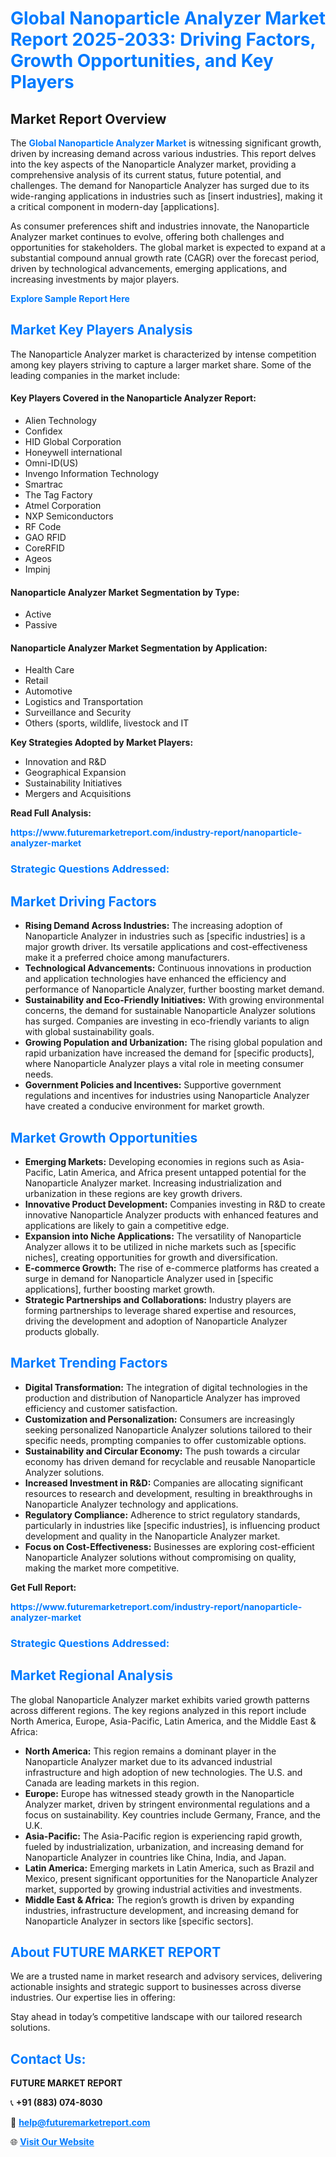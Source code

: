 <h1 style="color: #007BFF;">Global Nanoparticle Analyzer Market Report 2025-2033: Driving Factors, Growth Opportunities, and Key Players</h1>

<section id="overview">
<h2>Market Report Overview</h2>
<p>The <a href="https://www.futuremarketreport.com/industry-report/nanoparticle-analyzer-market" style="color: #007BFF; text-decoration: none;"><strong>Global Nanoparticle Analyzer Market</strong></a> is witnessing significant growth, driven by increasing demand across various industries. This report delves into the key aspects of the Nanoparticle Analyzer market, providing a comprehensive analysis of its current status, future potential, and challenges. The demand for Nanoparticle Analyzer has surged due to its wide-ranging applications in industries such as [insert industries], making it a critical component in modern-day [applications].</p>
<p>As consumer preferences shift and industries innovate, the Nanoparticle Analyzer market continues to evolve, offering both challenges and opportunities for stakeholders. The global market is expected to expand at a substantial compound annual growth rate (CAGR) over the forecast period, driven by technological advancements, emerging applications, and increasing investments by major players.</p>
</section>

<section id="overview">
<p><a href="https://www.futuremarketreport.com/request-sample/reportId=32291" style="color: #007BFF; text-decoration: none;"><strong>Explore Sample Report Here</strong></a></p>
</section>

<section id="key-players">
<h2 style="color: #007BFF;">Market Key Players Analysis</h2>
<p>The Nanoparticle Analyzer market is characterized by intense competition among key players striving to capture a larger market share. Some of the leading companies in the market include:</p>
<h4>Key Players Covered in the Nanoparticle Analyzer Report:</h4>
<ul><li>Alien Technology</li><li>Confidex</li><li>HID Global Corporation</li><li>Honeywell international</li><li>Omni-ID(US)</li><li>Invengo Information Technology</li><li>Smartrac</li><li>The Tag Factory</li><li>Atmel Corporation</li><li>NXP Semiconductors</li><li>RF Code</li><li>GAO RFID</li><li>CoreRFID</li><li>Ageos</li><li>Impinj</li></ul>
<h4>Nanoparticle Analyzer Market Segmentation by Type:</h4>
<ul><li>Active</li><li>Passive</li></ul>

<h4>Nanoparticle Analyzer Market Segmentation by Application:</h4>
<ul><li>Health Care</li><li>Retail</li><li>Automotive</li><li>Logistics and Transportation</li><li>Surveillance and Security</li><li>Others (sports, wildlife, livestock and IT</li></ul>
<p><strong>Key Strategies Adopted by Market Players:</strong></p>
<ul>
<li>Innovation and R&D</li>
<li>Geographical Expansion</li>
<li>Sustainability Initiatives</li>
<li>Mergers and Acquisitions</li>
</ul>
</section>

<section>
<p><strong>Read Full Analysis: </strong></p><a href="https://www.futuremarketreport.com/industry-report/nanoparticle-analyzer-market" style="color: #007BFF; text-decoration: none;"><strong>https://www.futuremarketreport.com/industry-report/nanoparticle-analyzer-market</strong></a>
<h3 style="color: #007BFF;">Strategic Questions Addressed:</h3>
</section>

<section id="driving-factors">
<h2 style="color: #007BFF;">Market Driving Factors</h2>
<ul>
<li><strong>Rising Demand Across Industries:</strong> The increasing adoption of Nanoparticle Analyzer in industries such as [specific industries] is a major growth driver. Its versatile applications and cost-effectiveness make it a preferred choice among manufacturers.</li>
<li><strong>Technological Advancements:</strong> Continuous innovations in production and application technologies have enhanced the efficiency and performance of Nanoparticle Analyzer, further boosting market demand.</li>
<li><strong>Sustainability and Eco-Friendly Initiatives:</strong> With growing environmental concerns, the demand for sustainable Nanoparticle Analyzer solutions has surged. Companies are investing in eco-friendly variants to align with global sustainability goals.</li>
<li><strong>Growing Population and Urbanization:</strong> The rising global population and rapid urbanization have increased the demand for [specific products], where Nanoparticle Analyzer plays a vital role in meeting consumer needs.</li>
<li><strong>Government Policies and Incentives:</strong> Supportive government regulations and incentives for industries using Nanoparticle Analyzer have created a conducive environment for market growth.</li>
</ul>
</section>

<section id="growth-opportunities">
<h2 style="color: #007BFF;">Market Growth Opportunities</h2>
<ul>
<li><strong>Emerging Markets:</strong> Developing economies in regions such as Asia-Pacific, Latin America, and Africa present untapped potential for the Nanoparticle Analyzer market. Increasing industrialization and urbanization in these regions are key growth drivers.</li>
<li><strong>Innovative Product Development:</strong> Companies investing in R&D to create innovative Nanoparticle Analyzer products with enhanced features and applications are likely to gain a competitive edge.</li>
<li><strong>Expansion into Niche Applications:</strong> The versatility of Nanoparticle Analyzer allows it to be utilized in niche markets such as [specific niches], creating opportunities for growth and diversification.</li>
<li><strong>E-commerce Growth:</strong> The rise of e-commerce platforms has created a surge in demand for Nanoparticle Analyzer used in [specific applications], further boosting market growth.</li>
<li><strong>Strategic Partnerships and Collaborations:</strong> Industry players are forming partnerships to leverage shared expertise and resources, driving the development and adoption of Nanoparticle Analyzer products globally.</li>
</ul>
</section>

<section id="trending-factors">
<h2 style="color: #007BFF;">Market Trending Factors</h2>
<ul>
<li><strong>Digital Transformation:</strong> The integration of digital technologies in the production and distribution of Nanoparticle Analyzer has improved efficiency and customer satisfaction.</li>
<li><strong>Customization and Personalization:</strong> Consumers are increasingly seeking personalized Nanoparticle Analyzer solutions tailored to their specific needs, prompting companies to offer customizable options.</li>
<li><strong>Sustainability and Circular Economy:</strong> The push towards a circular economy has driven demand for recyclable and reusable Nanoparticle Analyzer solutions.</li>
<li><strong>Increased Investment in R&D:</strong> Companies are allocating significant resources to research and development, resulting in breakthroughs in Nanoparticle Analyzer technology and applications.</li>
<li><strong>Regulatory Compliance:</strong> Adherence to strict regulatory standards, particularly in industries like [specific industries], is influencing product development and quality in the Nanoparticle Analyzer market.</li>
<li><strong>Focus on Cost-Effectiveness:</strong> Businesses are exploring cost-efficient Nanoparticle Analyzer solutions without compromising on quality, making the market more competitive.</li>
</ul>
</section>

<section>
<p><strong>Get Full Report: </strong></p><a href="https://www.futuremarketreport.com/industry-report/nanoparticle-analyzer-market" style="color: #007BFF; text-decoration: none;"><strong>https://www.futuremarketreport.com/industry-report/nanoparticle-analyzer-market</strong></a>
<h3 style="color: #007BFF;">Strategic Questions Addressed:</h3>
</section>


<section id="regional-analysis">
<h2 style="color: #007BFF;">Market Regional Analysis</h2>
<p>The global Nanoparticle Analyzer market exhibits varied growth patterns across different regions. The key regions analyzed in this report include North America, Europe, Asia-Pacific, Latin America, and the Middle East & Africa:</p>
<ul>
<li><strong>North America:</strong> This region remains a dominant player in the Nanoparticle Analyzer market due to its advanced industrial infrastructure and high adoption of new technologies. The U.S. and Canada are leading markets in this region.</li>
<li><strong>Europe:</strong> Europe has witnessed steady growth in the Nanoparticle Analyzer market, driven by stringent environmental regulations and a focus on sustainability. Key countries include Germany, France, and the U.K.</li>
<li><strong>Asia-Pacific:</strong> The Asia-Pacific region is experiencing rapid growth, fueled by industrialization, urbanization, and increasing demand for Nanoparticle Analyzer in countries like China, India, and Japan.</li>
<li><strong>Latin America:</strong> Emerging markets in Latin America, such as Brazil and Mexico, present significant opportunities for the Nanoparticle Analyzer market, supported by growing industrial activities and investments.</li>
<li><strong>Middle East & Africa:</strong> The region’s growth is driven by expanding industries, infrastructure development, and increasing demand for Nanoparticle Analyzer in sectors like [specific sectors].</li>
</ul>
</section>

<footer>
<h2 style="color: #007BFF;">About FUTURE MARKET REPORT</h2>
<p>We are a trusted name in market research and advisory services, delivering actionable insights and strategic support to businesses across diverse industries. Our expertise lies in offering:</p>

<p>Stay ahead in today’s competitive landscape with our tailored research solutions.</p>

<h2 style="color: #007BFF;">Contact Us:</h2>
<p><strong>FUTURE MARKET REPORT</strong></p>
<p>📞 <strong>+91 (883) 074-8030</strong></p>
<p>📧 <strong><a href="mailto:help@futuremarketreport.com" style="color: #007BFF;">help@futuremarketreport.com</a></strong></p>
<p>🌐 <strong><a href="https://www.futuremarketreport.com/" style="color: #007BFF;">Visit Our Website</a></strong></p>
</footer>